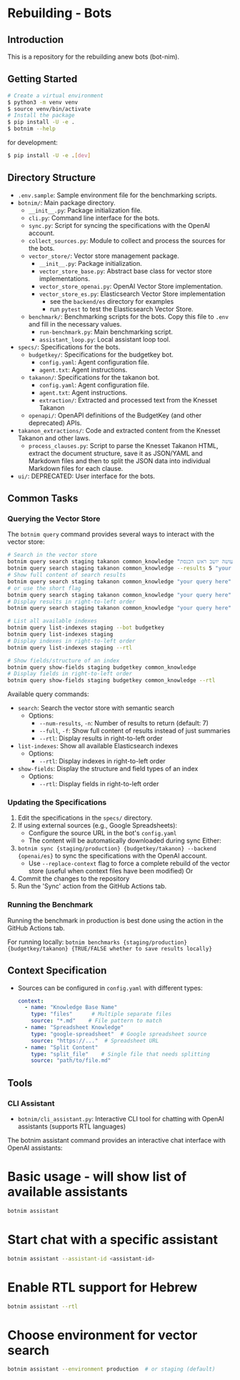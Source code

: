 # Rebuilding - Bots

## Introduction

This is a repository for the rebuilding anew bots (bot-nim).

## Getting Started

```bash
# Create a virtual environment
$ python3 -m venv venv
$ source venv/bin/activate
# Install the package
$ pip install -U -e .
$ botnim --help
```

for development:
```bash
$ pip install -U -e .[dev]
```

## Directory Structure

- `.env.sample`: Sample environment file for the benchmarking scripts.
- `botnim/`: Main package directory.
  - `__init__.py`: Package initialization file.
  - `cli.py`: Command line interface for the bots.
  - `sync.py`: Script for syncing the specifications with the OpenAI account.
  - `collect_sources.py`: Module to collect and process the sources for the bots.
  - `vector_store/`: Vector store management package.
    - `__init__.py`: Package initialization.
    - `vector_store_base.py`: Abstract base class for vector store implementations.
    - `vector_store_openai.py`: OpenAI Vector Store implementation.
    - `vector_store_es.py`: Elasticsearch Vector Store implementation
        - see the `backend/es` directory for examples
        - run `pytest` to test the Elasticsearch Vector Store.
  - `benchmark/`: Benchmarking scripts for the bots.
      Copy this file to `.env` and fill in the necessary values.
    - `run-benchmark.py`: Main benchmarking script.
    - `assistant_loop.py`: Local assistant loop tool.
- `specs/`: Specifications for the bots.
  - `budgetkey/`: Specifications for the budgetkey bot.
    - `config.yaml`: Agent configuration file.
    - `agent.txt`: Agent instructions.
  - `takanon/`: Specifications for the takanon bot.
    - `config.yaml`: Agent configuration file.
    - `agent.txt`: Agent instructions.
    - `extraction/`: Extracted and processed text from the Knesset Takanon
  - `openapi/`: OpenAPI definitions of the BudgetKey (and other deprecated) APIs.
- `takanon_extractions/`: Code and extracted content from the Knesset Takanon and other laws.
  - `process_clauses.py`: Script to parse the Knesset Takanon HTML, extract the document structure, save it as JSON/YAML and Markdown files and then to split the JSON data into individual Markdown files for each clause.
- `ui/`: DEPRECATED: User interface for the bots.

## Common Tasks

### Querying the Vector Store

The `botnim query` command provides several ways to interact with the vector store:

```bash
# Search in the vector store
botnim query search staging takanon common_knowledge "מה עושה יושב ראש הכנסת?"
botnim query search staging takanon common_knowledge --results 5 "your query here"
# Show full content of search results
botnim query search staging takanon common_knowledge "your query here" --full
# or use the short flag
botnim query search staging takanon common_knowledge "your query here" -f
# Display results in right-to-left order
botnim query search staging takanon common_knowledge "your query here" --rtl

# List all available indexes
botnim query list-indexes staging --bot budgetkey
botnim query list-indexes staging
# Display indexes in right-to-left order
botnim query list-indexes staging --rtl

# Show fields/structure of an index
botnim query show-fields staging budgetkey common_knowledge
# Display fields in right-to-left order
botnim query show-fields staging budgetkey common_knowledge --rtl
```

Available query commands:
- `search`: Search the vector store with semantic search
  - Options:
    - `--num-results`, `-n`: Number of results to return (default: 7)
    - `--full`, `-f`: Show full content of results instead of just summaries
    - `--rtl`: Display results in right-to-left order
- `list-indexes`: Show all available Elasticsearch indexes
  - Options:
    - `--rtl`: Display indexes in right-to-left order
- `show-fields`: Display the structure and field types of an index
  - Options:
    - `--rtl`: Display fields in right-to-left order

### Updating the Specifications

1. Edit the specifications in the `specs/` directory.
2. If using external sources (e.g., Google Spreadsheets):
   - Configure the source URL in the bot's `config.yaml`
   - The content will be automatically downloaded during sync
Either:
3. `botnim sync {staging/production} {budgetkey/takanon} --backend {openai/es}` to sync the specifications with the OpenAI account.
   - Use `--replace-context` flag to force a complete rebuild of the vector store (useful when context files have been modified)
Or
3. Commit the changes to the repository
4. Run the 'Sync' action from the GitHub Actions tab.

### Running the Benchmark

Running the benchmark in production is best done using the action in the GitHub Actions tab.

For running locally:
`botnim benchmarks {staging/production} {budgetkey/takanon} {TRUE/FALSE whether to save results locally}`

## Context Specification

- Sources can be configured in `config.yaml` with different types:
  ```yaml
  context:
    - name: "Knowledge Base Name"
      type: "files"      # Multiple separate files
      source: "*.md"    # File pattern to match
    - name: "Spreadsheet Knowledge"
      type: "google-spreadsheet"  # Google spreadsheet source
      source: "https://..."  # Spreadsheet URL
    - name: "Split Content"
      type: "split_file"    # Single file that needs splitting
      source: "path/to/file.md"
  ```

## Tools
### CLI Assistant
- `botnim/cli_assistant.py`: Interactive CLI tool for chatting with OpenAI assistants (supports RTL languages)

The botnim assistant command provides an interactive chat interface with OpenAI assistants:

# Basic usage - will show list of available assistants
```bash
botnim assistant
```
# Start chat with a specific assistant
```bash
botnim assistant --assistant-id <assistant-id>
```
# Enable RTL support for Hebrew
```bash
botnim assistant --rtl
```
# Choose environment for vector search
```bash
botnim assistant --environment production  # or staging (default)
```